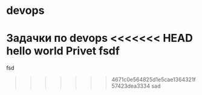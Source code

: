 # devops
Задачки по devops
<<<<<<< HEAD
hello world 
Privet
fsdf
=======
fsd
>>>>>>> 4671c0e564825d1e5cae1364321f57423dea3334
sad